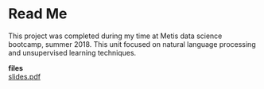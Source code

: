 # Read Me

This project was completed during my time at Metis data science bootcamp, summer 2018. This unit focused on natural language processing and unsupervised learning techniques.  
  
**files**   
[slides.pdf](/master/slides.pdf)